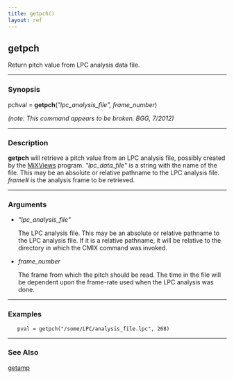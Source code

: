 ```yaml
---
title: getpch()
layout: ref
---
```


## getpch

Return pitch value from LPC analysis data file.

-----

### Synopsis

pchval = **getpch**(*"lpc\_analysis\_file", frame\_number*)

*(note: This command appears to be broken. BGG, 7/2012)*

-----

### Description

**getpch** will retrieve a pitch value from an LPC analysis file,
possibly created by the
[MiXViews](http://music.columbia.edu/~doug/MixViews/MiXViews.html)
program. *"lpc\_data\_file"* is a string with the name of the file. This
may be an absolute or relative pathname to the LPC analysis file.
*frame\#* is the analysis frame to be retrieved.

-----

### Arguments

  - *"lpc\_analysis\_file"*  
      
    The LPC analysis file. This may be an absolute or relative pathname
    to the LPC analysis file. If it is a relative pathname, it will be
    relative to the directory in which the CMIX command was invoked.

  - *frame\_number*  
      
    The frame from which the pitch should be read. The time in the file
    will be dependent upon the frame-rate used when the LPC analysis was
    done.

-----

### Examples

``` 
   pval = getpch("/some/LPC/analysis_file.lpc", 268)
```

-----

### See Also

[getamp](getamp.html)
